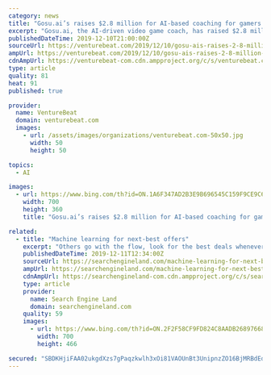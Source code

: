 ```yaml
---
category: news
title: "Gosu.ai’s raises $2.8 million for AI-based coaching for gamers in League of Legends"
excerpt: "Gosu.ai, the AI-driven video game coach, has raised $2.8 million for its AI-based video coach that helps players get better at playing League of Legends. The news comes after the company last week unveiled its plans for a desktop voice assistant that proactively offers strategy, tactics, and feedback to gamers as they play League of Legends."
publishedDateTime: 2019-12-10T21:00:00Z
sourceUrl: https://venturebeat.com/2019/12/10/gosu-ais-raises-2-8-million-for-ai-based-coaching-for-gamers-in-league-of-legends/
ampUrl: https://venturebeat.com/2019/12/10/gosu-ais-raises-2-8-million-for-ai-based-coaching-for-gamers-in-league-of-legends/amp/
cdnAmpUrl: https://venturebeat-com.cdn.ampproject.org/c/s/venturebeat.com/2019/12/10/gosu-ais-raises-2-8-million-for-ai-based-coaching-for-gamers-in-league-of-legends/amp/
type: article
quality: 81
heat: 91
published: true

provider:
  name: VentureBeat
  domain: venturebeat.com
  images:
    - url: /assets/images/organizations/venturebeat.com-50x50.jpg
      width: 50
      height: 50

topics:
  - AI

images:
  - url: https://www.bing.com/th?id=ON.1A6F347AD2B3E9B696545C159F9CE9C6
    width: 700
    height: 360
    title: "Gosu.ai’s raises $2.8 million for AI-based coaching for gamers in League of Legends"

related:
  - title: "Machine learning for next-best offers"
    excerpt: "Others go with the flow, look for the best deals whenever they find some time to shop, not even looking at the brands or what they chose in the past. So why not train a machine learning model to predict the next purchase a given customer will make and estimate when this transaction will take place? There are two approaches to the challenge of ..."
    publishedDateTime: 2019-12-11T12:34:00Z
    sourceUrl: https://searchengineland.com/machine-learning-for-next-best-offers-326110
    ampUrl: https://searchengineland.com/machine-learning-for-next-best-offers-326110/amp
    cdnAmpUrl: https://searchengineland-com.cdn.ampproject.org/c/s/searchengineland.com/machine-learning-for-next-best-offers-326110/amp
    type: article
    provider:
      name: Search Engine Land
      domain: searchengineland.com
    quality: 59
    images:
      - url: https://www.bing.com/th?id=ON.2F2F58CF9FD824C8AADB268976688168
        width: 700
        height: 466

secured: "SBDKHjiFAA02ukgdXzs7gPaqzkwlh3xOi81VAOUnBt3UnipnzZO16BjMRBdEdL0RALvOsSlXBUQ3xmzBUXc/oJLoTz48+wX2ZQ/wIuPYGNlr1cR6UK++6MihpLvUPPQ4DgKakhPjbfd3nhhCkvDTybToVd9Dfk/V3zpNac1v5IwOMo6NpvLl9Dd4yzPh3UcvLFohNiCDU94i30cAkwsWi/ynJVnjciThR9f2jm9IuOgGzWK2tH4+fXFNBqY2m8w6+wOGJrKyzPksa5cLRWCZtg==;L3wt8HxzasOxf5hA4NFSTg=="
---
```



